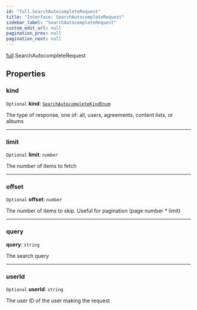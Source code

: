 ```yaml
---
id: "full.SearchAutocompleteRequest"
title: "Interface: SearchAutocompleteRequest"
sidebar_label: "SearchAutocompleteRequest"
custom_edit_url: null
pagination_prev: null
pagination_next: null
---
```


[full](../namespaces/full.md).SearchAutocompleteRequest

## Properties

### kind

 `Optional` **kind**: [`SearchAutocompleteKindEnum`](../enums/full.SearchAutocompleteKindEnum.md)

The type of response, one of: all, users, agreements, content lists, or albums

___

### limit

 `Optional` **limit**: `number`

The number of items to fetch

___

### offset

 `Optional` **offset**: `number`

The number of items to skip. Useful for pagination (page number * limit)

___

### query

 **query**: `string`

The search query

___

### userId

 `Optional` **userId**: `string`

The user ID of the user making the request
